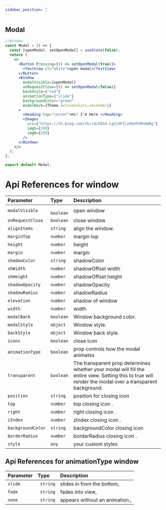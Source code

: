 ```yaml
---
sidebar_position: 7
---
```


## Modal

```jsx or tsx or js
//Window
const Modal = () => {
  const [openModal, setOpenModal] = useState(false);
  return (
    <>
      <Button Pressing={() => setOpenModal(true)}>
        <TextView cl="white">open modal</TextView>
      </Button>
      <Window
        modalVisible={openModal}
        onRequestClose={() => setOpenModal(false)}
        backStyle={"red"}
        animationType={"slide"}
        backgroundColor="green"
        modalBack={Theme.activeColors.secondary}
      >
        <Heading txp="center">Hi! I'm Here </Heading>
        <Images
          uri={"https://th.bing.com/th/id/OIG4.LgUj9FIjzUbdTSMn0mRg"}
          imgS={200}
          imgH={200}
        />
      </Window>
    </>
  );
};

export default Modal;
```

# Api References for window

| Parameter         | Type       | Description                                                                                                                                             |
| :---------------- | :--------- | :------------------------------------------------------------------------------------------------------------------------------------------------------ |
| `modalVisible`    | ` boolean` | open window                                                                                                                                             |
| `onRequestClose`  | `boolean`  | close window                                                                                                                                            |
| `alignItems`      | `string`   | align the window.                                                                                                                                       |
| `marginTop`       | `number`   | margin top                                                                                                                                              |
| `height`          | `number`   | height                                                                                                                                                  |
| `margin`          | `number`   | margin                                                                                                                                                  |
| `shadowColor`     | `string`   | shadowColor                                                                                                                                             |
| `shWidth`         | `number`   | shadowOffset width                                                                                                                                      |
| `shHeight`        | `number`   | shadowOffset height                                                                                                                                     |
| `shadowOpacity`   | `number`   | shadowOpacity                                                                                                                                           |
| `shadowRadius`    | `number`   | shadowRadius                                                                                                                                            |
| `elevation`       | `number`   | shadow of window                                                                                                                                        |
| `width`           | `number`   | width                                                                                                                                                   |
| `modalBack`       | `boolean`  | Window background color.                                                                                                                                |
| `modalStyle`      | `object`   | Window style.                                                                                                                                           |
| `backStyle`       | `object`   | Window back style.                                                                                                                                      |
| `icons`           | `boolean`  | close icon                                                                                                                                              |
| `animationType`   | `boolean`  | prop controls how the modal animates                                                                                                                    |
| `transparent`     | `boolean`  | The transparent prop determines whether your modal will fill the entire view. Setting this to true will render the modal over a transparent background. |
| `position`        | `string`   | position for closing icon                                                                                                                               |
| `top`             | `number`   | top closing icon .                                                                                                                                      |
| `right`           | `number`   | right closing icon .                                                                                                                                    |
| `zIndex`          | `number`   | zIndex closing icon .                                                                                                                                   |
| `backgroundColor` | `string`   | backgroundColor closing icon                                                                                                                            |
| `borderRadius`    | `number`   | borderRadius closing icon .                                                                                                                             |
| `style`           | `any`      | your custom styles                                                                                                                                      |

## Api References for animationType window

| Parameter | Type      | Description                    |
| :-------- | :-------- | :----------------------------- |
| `slide `  | ` string` | slides in from the bottom,     |
| `fade `   | ` string` | fades into view,               |
| `none `   | ` string` | appears without an animation., |
